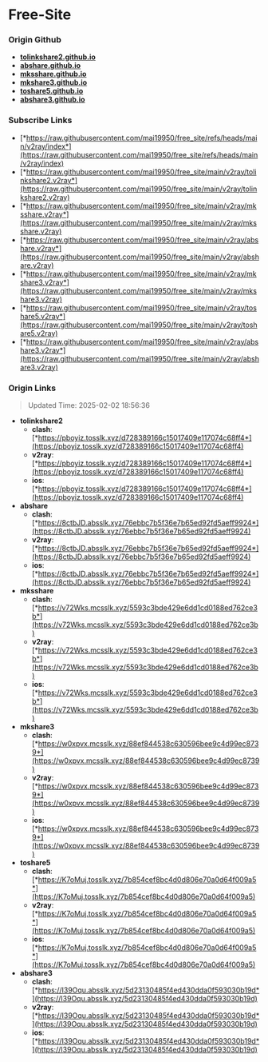 # Free-Site

### Origin Github

- [**tolinkshare2.github.io**](https://github.com/tolinkshare2/tolinkshare2.github.io)
- [**abshare.github.io**](https://github.com/abshare/abshare.github.io)
- [**mksshare.github.io**](https://github.com/mksshare/mksshare.github.io)
- [**mkshare3.github.io**](https://github.com/mkshare3/mkshare3.github.io)
- [**toshare5.github.io**](https://github.com/toshare5/toshare5.github.io)
- [**abshare3.github.io**](https://github.com/abshare3/abshare3.github.io)

### Subscribe Links

- [*https://raw.githubusercontent.com/mai19950/free_site/refs/heads/main/v2ray/index*](https://raw.githubusercontent.com/mai19950/free_site/refs/heads/main/v2ray/index)
- [*https://raw.githubusercontent.com/mai19950/free_site/main/v2ray/tolinkshare2.v2ray*](https://raw.githubusercontent.com/mai19950/free_site/main/v2ray/tolinkshare2.v2ray)
- [*https://raw.githubusercontent.com/mai19950/free_site/main/v2ray/mksshare.v2ray*](https://raw.githubusercontent.com/mai19950/free_site/main/v2ray/mksshare.v2ray)
- [*https://raw.githubusercontent.com/mai19950/free_site/main/v2ray/abshare.v2ray*](https://raw.githubusercontent.com/mai19950/free_site/main/v2ray/abshare.v2ray)
- [*https://raw.githubusercontent.com/mai19950/free_site/main/v2ray/mkshare3.v2ray*](https://raw.githubusercontent.com/mai19950/free_site/main/v2ray/mkshare3.v2ray)
- [*https://raw.githubusercontent.com/mai19950/free_site/main/v2ray/toshare5.v2ray*](https://raw.githubusercontent.com/mai19950/free_site/main/v2ray/toshare5.v2ray)
- [*https://raw.githubusercontent.com/mai19950/free_site/main/v2ray/abshare3.v2ray*](https://raw.githubusercontent.com/mai19950/free_site/main/v2ray/abshare3.v2ray)

### Origin Links

> Updated Time: 2025-02-02 18:56:36

- **tolinkshare2**
  - **clash**: [*https://pboyiz.tosslk.xyz/d728389166c15017409e117074c68ff4*](https://pboyiz.tosslk.xyz/d728389166c15017409e117074c68ff4)
  - **v2ray**: [*https://pboyiz.tosslk.xyz/d728389166c15017409e117074c68ff4*](https://pboyiz.tosslk.xyz/d728389166c15017409e117074c68ff4)
  - **ios**: [*https://pboyiz.tosslk.xyz/d728389166c15017409e117074c68ff4*](https://pboyiz.tosslk.xyz/d728389166c15017409e117074c68ff4)
- **abshare**
  - **clash**: [*https://8ctbJD.absslk.xyz/76ebbc7b5f36e7b65ed92fd5aeff9924*](https://8ctbJD.absslk.xyz/76ebbc7b5f36e7b65ed92fd5aeff9924)
  - **v2ray**: [*https://8ctbJD.absslk.xyz/76ebbc7b5f36e7b65ed92fd5aeff9924*](https://8ctbJD.absslk.xyz/76ebbc7b5f36e7b65ed92fd5aeff9924)
  - **ios**: [*https://8ctbJD.absslk.xyz/76ebbc7b5f36e7b65ed92fd5aeff9924*](https://8ctbJD.absslk.xyz/76ebbc7b5f36e7b65ed92fd5aeff9924)
- **mksshare**
  - **clash**: [*https://v72Wks.mcsslk.xyz/5593c3bde429e6dd1cd0188ed762ce3b*](https://v72Wks.mcsslk.xyz/5593c3bde429e6dd1cd0188ed762ce3b)
  - **v2ray**: [*https://v72Wks.mcsslk.xyz/5593c3bde429e6dd1cd0188ed762ce3b*](https://v72Wks.mcsslk.xyz/5593c3bde429e6dd1cd0188ed762ce3b)
  - **ios**: [*https://v72Wks.mcsslk.xyz/5593c3bde429e6dd1cd0188ed762ce3b*](https://v72Wks.mcsslk.xyz/5593c3bde429e6dd1cd0188ed762ce3b)
- **mkshare3**
  - **clash**: [*https://w0xpvx.mcsslk.xyz/88ef844538c630596bee9c4d99ec8739*](https://w0xpvx.mcsslk.xyz/88ef844538c630596bee9c4d99ec8739)
  - **v2ray**: [*https://w0xpvx.mcsslk.xyz/88ef844538c630596bee9c4d99ec8739*](https://w0xpvx.mcsslk.xyz/88ef844538c630596bee9c4d99ec8739)
  - **ios**: [*https://w0xpvx.mcsslk.xyz/88ef844538c630596bee9c4d99ec8739*](https://w0xpvx.mcsslk.xyz/88ef844538c630596bee9c4d99ec8739)
- **toshare5**
  - **clash**: [*https://K7oMuj.tosslk.xyz/7b854cef8bc4d0d806e70a0d64f009a5*](https://K7oMuj.tosslk.xyz/7b854cef8bc4d0d806e70a0d64f009a5)
  - **v2ray**: [*https://K7oMuj.tosslk.xyz/7b854cef8bc4d0d806e70a0d64f009a5*](https://K7oMuj.tosslk.xyz/7b854cef8bc4d0d806e70a0d64f009a5)
  - **ios**: [*https://K7oMuj.tosslk.xyz/7b854cef8bc4d0d806e70a0d64f009a5*](https://K7oMuj.tosslk.xyz/7b854cef8bc4d0d806e70a0d64f009a5)
- **abshare3**
  - **clash**: [*https://I39Oqu.absslk.xyz/5d23130485f4ed430dda0f593030b19d*](https://I39Oqu.absslk.xyz/5d23130485f4ed430dda0f593030b19d)
  - **v2ray**: [*https://I39Oqu.absslk.xyz/5d23130485f4ed430dda0f593030b19d*](https://I39Oqu.absslk.xyz/5d23130485f4ed430dda0f593030b19d)
  - **ios**: [*https://I39Oqu.absslk.xyz/5d23130485f4ed430dda0f593030b19d*](https://I39Oqu.absslk.xyz/5d23130485f4ed430dda0f593030b19d)
